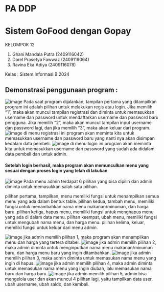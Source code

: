 # PA DDP
# Sistem GoFood dengan Gopay

KELOMPOK 12
1. Ghani Mandala Putra   (2409116042)
2. Darel Prasetya Fawwaz (2409116064)
3. Ravina Eka Adiya      (2409116078)

Kelas : Sistem Informasi B 2024

## Demonstrasi penggunaan program :
![image](https://github.com/user-attachments/assets/ccfd9cb6-9052-42aa-ae90-3ec065e54360)
Pada saat program dijalankan, tampilan pertama yang ditampilkan program ini adalah pilihan untuk melakukan regis atau login. Jika memilih “1”, maka akan muncul tampilan registrasi dan diminta untuk memasukkan username dan password untuk mendaftarkan username dan password baru pengguna. Jika memilih “2”, maka akan muncul tampilan input username dan password lagi, dan jika memilih “3”, maka akan keluar dari program.
![image](https://github.com/user-attachments/assets/85208ae1-469c-4c26-984f-12e60865cf65)
di menu registrasi ini program akan meminta kita untuk memasukkan username dan password baru yang nanti nya akan disimpan kedalam data pembeli.
![image](https://github.com/user-attachments/assets/a2fd2905-8a08-4bf0-9a78-a09075668a70)
di menu login ini program akan meminta kita untuk memasukkan username dan password yang sudah ada didalam data pembeli dan untuk admin.

#### Setelah login berhasil, maka program akan memunculkan menu yang sesuai dengan proses login yang telah di lakukan
![image](https://github.com/user-attachments/assets/8b80907a-7edc-44ee-a102-490ce7dc7ee6)
Pada menu admin terdapat 6 pilihan yang bisa dipilih dan admin diminta untuk memasukkan salah satu pilihan.

pilihan pertama, tampilkan, menu memiliki fungsi untuk menampilkan semua menu yang ada dalam bentuk table.
pilihan kedua, tambah menu, memiliki fungsi untuk menambahkan nama menu makanan/minuman, dan harga baru.
pilihan ketiga, hapus menu, memiliki fungsi untuk menghapus menu yang ada di dalam data menu.
pilihan keempat, ubah menu, memiliki fungsi untuk mengubah nama menu, dan harga menu.
pilihan kelima, keluar, memiliki fungsi untuk keluar dari menu admin.

![image](https://github.com/user-attachments/assets/502660b2-0e8c-41e7-aa29-6d60b6b63892)
jika admin memilih pilihan 1, maka program akan menampilkan menu dan harga yang tertera ditabel.
![image](https://github.com/user-attachments/assets/d8b2990f-c6e5-4426-8f3f-5a49be377f2f)
jika admin memilih pilihan 2, maka admin diminta untuk menginputkan nama menu makanan/minuman baru, dan harga menu baru yang ingin ditambahkan.
![image](https://github.com/user-attachments/assets/204016ba-ab09-4e44-b21c-143fbbaf9b7b)
jika admin memilih pilihan 3, maka admin diminta untuk memasukan nama menu yang ingin di hapus.
![image](https://github.com/user-attachments/assets/702aca69-8e05-4fe7-8bd0-01dad0f7b97f)
jika admin memilih pilihan 4, maka admin diminta untuk memasukan nama menu yang ingin diubah, lalu memasukan nama baru dan harga baru.
![image](https://github.com/user-attachments/assets/ef54ff86-9116-42de-a1c9-a794711f1907)
jika admin memilih pilihan 5, admin bisa mengelola user dan akan muncul 4 pilihan lagi, yaitu tampilkan data user, ubah username, ubah saldo, dan kembali.
